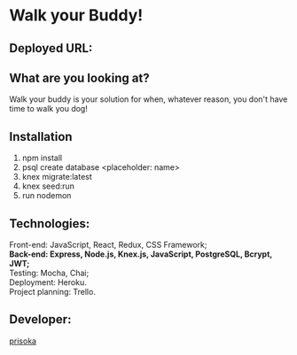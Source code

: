 # Walk your Buddy!

## Deployed URL: 

## What are you looking at? 
Walk your buddy is your solution for when, whatever reason, you don't have time to walk you dog!

## Installation
1. npm install
2. psql create database <placeholder: name>
3. knex migrate:latest
4. knex seed:run
5. run nodemon

## Technologies: 
Front-end: JavaScript, React, Redux, CSS Framework;<br>
<b>Back-end: Express, Node.js, Knex.js, JavaScript, PostgreSQL, Bcrypt, JWT;</b><br>
Testing: Mocha, Chai;<br>
Deployment: Heroku.<br>
Project planning: Trello.

## Developer:
[prisoka](https://github.com/prisoka)
